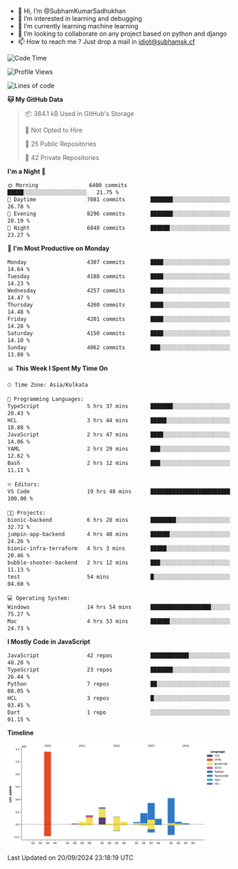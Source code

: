 - 👋 Hi, I’m @SubhamKumarSadhukhan
- 👀 I’m interested in learning and debugging
- 🌱 I’m currently learning machine learning
- 💞️ I’m looking to collaborate on any project based on python and django
- 📫 How to reach me ?
      Just drop a mail in idiot@subhamsk.cf

<!---
SubhamKumarSadhukhan/SubhamKumarSadhukhan is a ✨ special ✨ repository because its `README.md` (this file) appears on your GitHub profile.
You can click the Preview link to take a look at your changes.
--->


<!--START_SECTION:waka-->
![Code Time](http://img.shields.io/badge/Code%20Time-2%2C523%20hrs%201%20min-blue)

![Profile Views](http://img.shields.io/badge/Profile%20Views-7-blue)

![Lines of code](https://img.shields.io/badge/From%20Hello%20World%20I%27ve%20Written-2.9%20million%20lines%20of%20code-blue)

**🐱 My GitHub Data** 

> 📦 384.1 kB Used in GitHub's Storage 
 > 
> 🚫 Not Opted to Hire
 > 
> 📜 25 Public Repositories 
 > 
> 🔑 42 Private Repositories 
 > 
**I'm a Night 🦉** 

```text
🌞 Morning                6400 commits        █████░░░░░░░░░░░░░░░░░░░░   21.75 % 
🌆 Daytime                7881 commits        ███████░░░░░░░░░░░░░░░░░░   26.78 % 
🌃 Evening                8296 commits        ███████░░░░░░░░░░░░░░░░░░   28.19 % 
🌙 Night                  6848 commits        ██████░░░░░░░░░░░░░░░░░░░   23.27 % 
```
📅 **I'm Most Productive on Monday** 

```text
Monday                   4307 commits        ████░░░░░░░░░░░░░░░░░░░░░   14.64 % 
Tuesday                  4188 commits        ████░░░░░░░░░░░░░░░░░░░░░   14.23 % 
Wednesday                4257 commits        ████░░░░░░░░░░░░░░░░░░░░░   14.47 % 
Thursday                 4260 commits        ████░░░░░░░░░░░░░░░░░░░░░   14.48 % 
Friday                   4201 commits        ████░░░░░░░░░░░░░░░░░░░░░   14.28 % 
Saturday                 4150 commits        ████░░░░░░░░░░░░░░░░░░░░░   14.10 % 
Sunday                   4062 commits        ███░░░░░░░░░░░░░░░░░░░░░░   13.80 % 
```


📊 **This Week I Spent My Time On** 

```text
🕑︎ Time Zone: Asia/Kolkata

💬 Programming Languages: 
TypeScript               5 hrs 37 mins       ███████░░░░░░░░░░░░░░░░░░   28.43 % 
HCL                      3 hrs 44 mins       █████░░░░░░░░░░░░░░░░░░░░   18.88 % 
JavaScript               2 hrs 47 mins       ████░░░░░░░░░░░░░░░░░░░░░   14.06 % 
YAML                     2 hrs 29 mins       ███░░░░░░░░░░░░░░░░░░░░░░   12.62 % 
Bash                     2 hrs 12 mins       ███░░░░░░░░░░░░░░░░░░░░░░   11.11 % 

🔥 Editors: 
VS Code                  19 hrs 48 mins      █████████████████████████   100.00 % 

🐱‍💻 Projects: 
bionic-backend           6 hrs 28 mins       ████████░░░░░░░░░░░░░░░░░   32.72 % 
jumpin-app-backend       4 hrs 48 mins       ██████░░░░░░░░░░░░░░░░░░░   24.26 % 
bionic-infra-terraform   4 hrs 3 mins        █████░░░░░░░░░░░░░░░░░░░░   20.46 % 
bubble-shooter-backend   2 hrs 12 mins       ███░░░░░░░░░░░░░░░░░░░░░░   11.13 % 
test                     54 mins             █░░░░░░░░░░░░░░░░░░░░░░░░   04.60 % 

💻 Operating System: 
Windows                  14 hrs 54 mins      ███████████████████░░░░░░   75.27 % 
Mac                      4 hrs 53 mins       ██████░░░░░░░░░░░░░░░░░░░   24.73 % 
```

**I Mostly Code in JavaScript** 

```text
JavaScript               42 repos            ████████████░░░░░░░░░░░░░   48.28 % 
TypeScript               23 repos            ███████░░░░░░░░░░░░░░░░░░   26.44 % 
Python                   7 repos             ██░░░░░░░░░░░░░░░░░░░░░░░   08.05 % 
HCL                      3 repos             █░░░░░░░░░░░░░░░░░░░░░░░░   03.45 % 
Dart                     1 repo              ░░░░░░░░░░░░░░░░░░░░░░░░░   01.15 % 
```



**Timeline**

![Lines of Code chart](https://raw.githubusercontent.com/SubhamKumarSadhukhan/SubhamKumarSadhukhan/main/assets/bar_graph.png)


 Last Updated on 20/09/2024 23:18:19 UTC
<!--END_SECTION:waka-->

